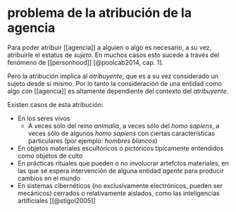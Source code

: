 # problema de la atribución de la agencia
Para poder atribuir [[agencia]] a alguien o algo es necesario, a su vez, atribuirle el estatus de *sujeto*. En muchos casos esto sucede a través del fenómeno de [[personhood]] [@poolcab2014, cap. 1].

Pero la atribución implica al *atribuyente*, que es a su vez considerado un sujeto desde sí mismo. Por lo tanto la consideración de una entidad como algo con [[agencia]] es altamente dependiente del contexto del *atribuyente*.

Existen casos de esta atribución:

- En los seres vivos
	- A veces sólo del reino *animalia*, a veces sólo del *homo sapiens*, a veces sólo de algunos *homo sapiens* con ciertas características particulares (por ejemplo: *hombres blancos*)
- En objetos materiales escultóricos o pictóricos típicamente entendidos como objetos de culto
- En prácticas rituales que pueden o no involucrar artefctos materiales, en las que se espera intervención de alguna entidad *agente* para producir cambios en el mundo
- En sistemas cibernéticos (no exclusivamente electrónicos, pueden ser mecánicos) cerrados o relativamente aislados, como las inteligencias artificiales [[@stigol2005]]
